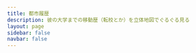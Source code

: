 ```yaml
---
title: 都市履歴
description: 彼の大学までの移動歴（転校とか）を立体地図でぐるぐる見る
layout: page
sidebar: false
navbar: false
---
```


<script setup>
import Earth from './Earth.vue'
</script>

<Earth />
